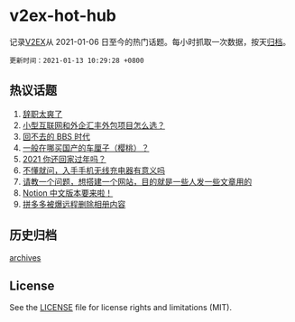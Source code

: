 # v2ex-hot-hub

 记录[V2EX](https://www.v2ex.com/)从 2021-01-06 日至今的热门话题。每小时抓取一次数据，按天[归档](archives)。

 `更新时间：2021-01-13 10:29:28 +0800`

## 热议话题

1. [辞职太爽了](https://www.v2ex.com/t/744290)
1. [小型互联网和外企汇丰外包项目怎么选？](https://www.v2ex.com/t/744100)
1. [回不去的 BBS 时代](https://www.v2ex.com/t/744338)
1. [一般在哪买国产的车厘子（樱桃）？](https://www.v2ex.com/t/744108)
1. [2021 你还回家过年吗？](https://www.v2ex.com/t/744401)
1. [不懂就问，入手手机无线充电器有意义吗](https://www.v2ex.com/t/744120)
1. [请教一个问题，想搭建一个网站，目的就是一些人发一些文章用的](https://www.v2ex.com/t/744137)
1. [Notion 中文版本要来啦！](https://www.v2ex.com/t/744395)
1. [拼多多被爆远程删除相册内容](https://www.v2ex.com/t/744281)

## 历史归档

[archives](archives)

## License

See the [LICENSE](LICENSE) file for license rights and limitations (MIT).
